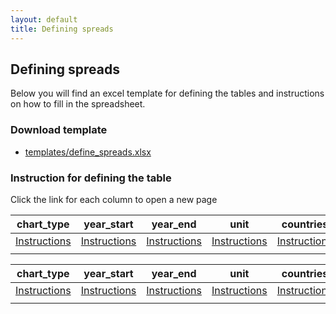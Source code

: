 ```yaml
---
layout: default
title: Defining spreads
---
```


## Defining spreads

Below you will find an excel template for defining the tables and instructions on how to fill in the spreadsheet. 


### Download template 

- [templates/define_spreads.xlsx](templates/define_spreads.xlsx)


### Instruction for defining the table

Click the link for each column to open a new page

|            chart_type           |            year_start           |             year_end            |            unit           |           countries            |           caption            |           notes            |
| ------------------------------- | ------------------------------- | ------------------------------- | ------------------------- | ------------------------------ | ---------------------------- | -------------------------- |
| [Instructions](collab_define_the_spread#chart_type) | [Instructions](chart_type.html) | [Instructions](chart_type.html) | [Instructions](unit.html) | [Instructions](countries.html) | [Instructions](caption.html) | [Instructions](notes.html) |
|                                 |                                 |                                 |                           |                                |                              |                            |



|            chart_type           |            year_start           |             year_end            |            unit           |           countries            |           caption            |           notes            |
| ------------------------------- | ------------------------------- | ------------------------------- | ------------------------- | ------------------------------ | ---------------------------- | -------------------------- |
| [Instructions](https://github.com/UNFAOstatistics/regional15/wiki/) | [Instructions](chart_type.html) | [Instructions](chart_type.html) | [Instructions](unit.html) | [Instructions](countries.html) | [Instructions](caption.html) | [Instructions](notes.html) |
|                                 |                                 |                                 |                           |                                |                              |                            |